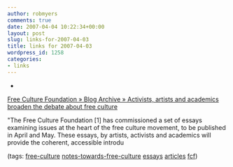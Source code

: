 ```yaml
---
author: robmyers
comments: true
date: 2007-04-04 10:22:34+00:00
layout: post
slug: links-for-2007-04-03
title: links for 2007-04-03
wordpress_id: 1258
categories:
- links
---
```


  

  *   


[Free Culture Foundation » Blog Archive » Activists, artists and academics broaden the debate about free culture](http://freeculturefoundation.org/news/2007-04-activists-artists-and-academics-broaden-the-debate-about-free-culture)

  


"The Free Culture Foundation [1] has commissioned a set of essays examining issues at the heart of the free culture movement, to be published in April and May. These essays, by artists, activists and academics will provide the coherent, accessible introdu

  


(tags: [free-culture](http://del.icio.us/robmyers/free-culture) [notes-towards-free-culture](http://del.icio.us/robmyers/notes-towards-free-culture) [essays](http://del.icio.us/robmyers/essays) [articles](http://del.icio.us/robmyers/articles) [fcf](http://del.icio.us/robmyers/fcf))

  

  
  


